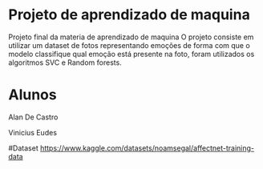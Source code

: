 # Projeto de aprendizado de maquina 
Projeto final da materia de aprendizado de maquina
O projeto consiste em utilizar um dataset de fotos representando emoções de forma com que o modelo classifique qual emoção está presente na foto, foram utilizados os algoritmos SVC e Random forests.

# Alunos 
Alan De Castro

Vinicius Eudes

#Dataset
https://www.kaggle.com/datasets/noamsegal/affectnet-training-data
